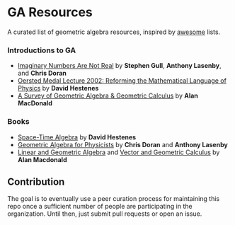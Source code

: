 # GA Resources

A curated list of geometric algebra resources, inspired by [awesome](https://github.com/sindresorhus/awesome) lists.

### Introductions to GA

- [Imaginary Numbers Are Not Real](http://geometry.mrao.cam.ac.uk/wp-content/uploads/2015/02/ImagNumbersArentReal.pdf) by **Stephen Gull**, **Anthony Lasenby**, and **Chris Doran**
- [Oersted Medal Lecture 2002: Reforming the Mathematical Language of Physics](http://geocalc.clas.asu.edu/pdf/OerstedMedalLecture.pdf) by **David Hestenes**
- [A Survey of Geometric Algebra & Geometric Calculus](http://faculty.luther.edu/~macdonal/GA&GC.pdf) by **Alan MacDonald**

### Books

- [Space-Time Algebra](http://www.springer.com/us/book/9783319184128) by **David Hestenes**
- [Geometric Algebra for Physicists](http://geometry.mrao.cam.ac.uk/2007/01/geometric-algebra-for-physicists/) by **Chris Doran** and **Anthony Lasenby**
- [Linear and Geometric Algebra](http://faculty.luther.edu/~macdonal/laga/index.html) and [Vector and Geometric Calculus](http://faculty.luther.edu/~macdonal/vagc/index.html) by **Alan Macdonald**

## Contribution

The goal is to eventually use a peer curation process for maintaining this repo once a sufficient number of people are participating in the organization. Until then, just submit pull requests or open an issue.
